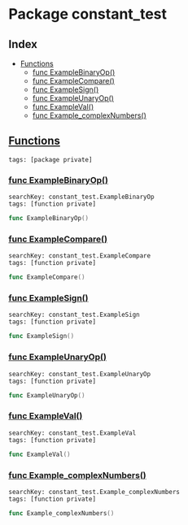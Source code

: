 # Package constant_test

## Index

* [Functions](#func)
    * [func ExampleBinaryOp()](#ExampleBinaryOp)
    * [func ExampleCompare()](#ExampleCompare)
    * [func ExampleSign()](#ExampleSign)
    * [func ExampleUnaryOp()](#ExampleUnaryOp)
    * [func ExampleVal()](#ExampleVal)
    * [func Example_complexNumbers()](#Example_complexNumbers)


## <a id="func" href="#func">Functions</a>

```
tags: [package private]
```

### <a id="ExampleBinaryOp" href="#ExampleBinaryOp">func ExampleBinaryOp()</a>

```
searchKey: constant_test.ExampleBinaryOp
tags: [function private]
```

```Go
func ExampleBinaryOp()
```

### <a id="ExampleCompare" href="#ExampleCompare">func ExampleCompare()</a>

```
searchKey: constant_test.ExampleCompare
tags: [function private]
```

```Go
func ExampleCompare()
```

### <a id="ExampleSign" href="#ExampleSign">func ExampleSign()</a>

```
searchKey: constant_test.ExampleSign
tags: [function private]
```

```Go
func ExampleSign()
```

### <a id="ExampleUnaryOp" href="#ExampleUnaryOp">func ExampleUnaryOp()</a>

```
searchKey: constant_test.ExampleUnaryOp
tags: [function private]
```

```Go
func ExampleUnaryOp()
```

### <a id="ExampleVal" href="#ExampleVal">func ExampleVal()</a>

```
searchKey: constant_test.ExampleVal
tags: [function private]
```

```Go
func ExampleVal()
```

### <a id="Example_complexNumbers" href="#Example_complexNumbers">func Example_complexNumbers()</a>

```
searchKey: constant_test.Example_complexNumbers
tags: [function private]
```

```Go
func Example_complexNumbers()
```

